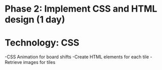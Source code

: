 # Phase 2: Implement CSS and HTML design (1 day)

# Technology: CSS

-CSS Animation for board shifts
-Create HTML elements for each tile
-Retrieve images for tiles 
